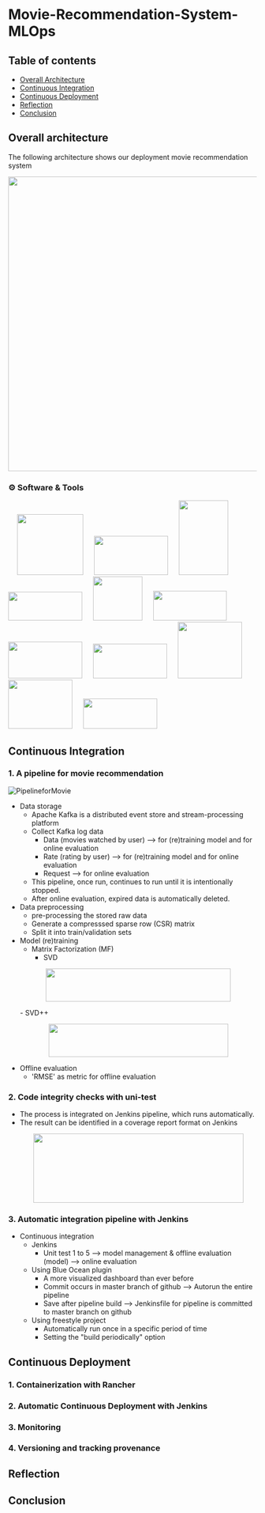 # Movie-Recommendation-System-MLOps



## Table of contents
* [Overall Architecture](#overall-architecture)
* [Continuous Integration](#continuous-integration)
* [Continuous Deployment](#continuous-deployment)
* [Reflection](#reflection)
* [Conclusion](#conclusion)


## Overall architecture
The following architecture shows our deployment movie recommendation system

<img src="https://user-images.githubusercontent.com/67786803/170400718-4b8f8264-a82f-4e92-a93b-6cb6cf1ee3f1.png"
     width="737" height="596">

 ### :gear: Software & Tools
<p align="left">
&emsp;
<a target="_blank" href="https://kafka.apache.org/"><img src="https://user-images.githubusercontent.com/67786803/170406796-54e2d4b0-1158-4dda-8d8c-0cd981a6cd14.png?style=for-the-badge&logo=git&logoColor=white"  width="134" height="123"></img></a>
&emsp;
<a target="_blank" href="https://dvc.org/"><img src="https://user-images.githubusercontent.com/67786803/170407079-b8736cfd-e054-497f-814f-c7c0b85cce0b.png?style=for-the-badge&logo=git&logoColor=white" width="150" height="79"></img></a>
&emsp;
<a target="_blank" href="https://jenkins.io"><img src="https://user-images.githubusercontent.com/67786803/170408471-dcf95828-332a-4a3d-8992-4eeee2516fd2.png?style=for-the-badge&logo=git&logoColor=white" width="100" height="151"></img></a>
&emsp;
<a target="_blank" href="https://flask.palletsprojects.com/en/2.1.x/"><img src="https://user-images.githubusercontent.com/67786803/170408686-e1be3d88-3333-4a42-a657-60c3965146b0.png?style=for-the-badge&logo=git&logoColor=white" width="150" height="58"></img></a>
&emsp;
<a target="_blank" href="https://hub.docker.com/"><img src="https://user-images.githubusercontent.com/67786803/170409481-17d814b9-e06b-4677-a982-b0d075b5e600.png?style=for-the-badge&logo=git&logoColor=white" width="100" height="89"></img></a>
&emsp;
<a target="_blank" href="https://www.split.io/"><img src="https://user-images.githubusercontent.com/67786803/170408885-d08db5c4-0e80-4d20-9d03-2ce38de6a77e.png?style=for-the-badge&logo=git&logoColor=white" width="149" height="60"></img></a>
&emsp;
<a target="_blank" href="https://prometheus.io/"><img src="https://user-images.githubusercontent.com/67786803/170408965-7125eda4-310c-4a29-aa5e-23702cefd956.png?style=for-the-badge&logo=git&logoColor=white" width="150" height="74"></img></a>
&emsp;
<a target="_blank" href="https://grafana.com/"><img src="https://user-images.githubusercontent.com/67786803/170409061-bde198e4-7cca-4d04-afa7-461f78a3a5e3.png?style=for-the-badge&logo=git&logoColor=white" width="150" height="70"></img></a>
&emsp;
<a target="_blank" href="https://kubernetes.io/"><img src="https://user-images.githubusercontent.com/67786803/170409137-8e242cd8-6f3e-4cf8-8d64-fd7425bcc185.png?style=for-the-badge&logo=git&logoColor=white"  width="130" height="114"></img></a>
&emsp;
<a target="_blank" href="https://rancher.com/"><img src="https://user-images.githubusercontent.com/67786803/170409205-75128770-bdbd-4e96-912d-1f3fe4c50d53.png?style=for-the-badge&logo=git&logoColor=white" width="130" height="99"></img></a>
&emsp;
<a target="_blank" href="https://slack.com/"><img src="https://user-images.githubusercontent.com/67786803/170409326-f2a0a772-236a-49a5-8dcc-6b4bf1ea881d.png?style=for-the-badge&logo=git&logoColor=white" width="150" height=61"></img></a>

<br>
</p>





## Continuous Integration
 ### 1. A pipeline for movie recommendation
  ![PipelineforMovie](https://user-images.githubusercontent.com/67786803/170403643-b26c4941-03b6-470b-9efc-3574023279ab.png)
   - Data storage
     -    Apache Kafka is a distributed event store and stream-processing platform
     -    Collect Kafka log data
          -    Data (movies watched by user) --> for (re)training model and for online evaluation
          -    Rate (rating by user) --> for (re)training model and for online evaluation
          -    Request --> for online evaluation
     -    This pipeline, once run, continues to run until it is intentionally stopped.
     -    After online evaluation, expired data is automatically deleted.
   - Data preprocessing
     -    pre-processing the stored raw data
     -    Generate a compresssed sparse row (CSR) matrix
     -    Split it into train/validation sets
   - Model (re)training
     -    Matrix Factorization (MF)
          -    SVD
     <p align="center">
          <img src="https://user-images.githubusercontent.com/67786803/170417471-004c781a-76cd-443b-a956-856faa76f013.png"
     width="375" height="67"> 
     </p>
          -    SVD++
     <p align="center">
          <img src="https://user-images.githubusercontent.com/67786803/170417543-65bd853b-7d4b-4bb6-8861-bbc9172c8ba6.png"
     width="364" height="67">
     </p>
   - Offline evaluation
     -    'RMSE' as metric for offline evaluation
 ### 2. Code integrity checks with uni-test
   - The process is integrated on Jenkins pipeline, which runs automatically.
   - The result can be identified in a coverage report format on Jenkins
     <p align="center">
          <img src="https://user-images.githubusercontent.com/67786803/170418435-3edc2273-40ad-4ea7-a5e5-a188cb8197f9.png"
     width="426" height="140">
     </p

###  3. Automatic integration pipeline with Jenkins
   - Continuous integration
     - Jenkins
          - Unit test 1 to 5 --> model management & offline evaluation (model) --> online evaluation
     - Using Blue Ocean plugin
          - A more visualized dashboard than ever before
          - Commit occurs in master branch of github --> Autorun the entire pipeline
          - Save after pipeline build --> Jenkinsfile for pipeline is committed to master branch on github
     - Using freestyle project
          - Automatically run once in a specific period of time
          - Setting the "build periodically" option

## Continuous Deployment
### 1. Containerization with Rancher
### 2. Automatic Continuous Deployment with Jenkins
### 3. Monitoring
### 4. Versioning and tracking provenance

## Reflection
     
## Conclusion
